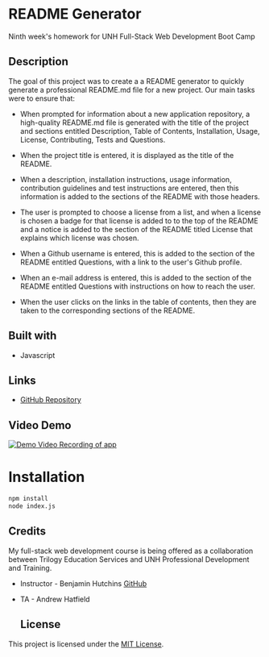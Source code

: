 # README Generator

Ninth week's homework for UNH Full-Stack Web Development Boot Camp

## Description

The goal of this project was to create a a README generator to quickly generate a professional README.md file for a new project. Our main tasks were to ensure that:

* When prompted for information about a new application repository, a high-quality README.md file is generated with the title of the project and sections entitled Description, Table of Contents, Installation, Usage, License, Contributing, Tests and Questions.

* When the project title is entered, it is displayed as the title of the README.

* When a description, installation instructions, usage information, contribution guidelines and test instructions are entered, then this information is added to the sections of the README with those headers.

* The user is prompted to choose a license from a list, and when a license is chosen a badge for that license is added to to the top of the README and a notice is added to the section of the README titled License that explains which license was chosen.

* When a Github username is entered, this is added to the section of the README entitled Questions, with a link to the user's Github profile.

* When an e-mail address is entered, this is added to the section of the README entitled Questions with instructions on how to reach the user.

* When the user clicks on the links in the table of contents, then they are taken to the corresponding sections of the README. 

## Built with

* Javascript

## Links

* [GitHub Repository](https://github.com/shabobble/readme-generator)

## Video Demo

[![Demo Video Recording of app](https://img.youtube.com/vi/EvcW8EY3SK8/0.jpg)](https://www.youtube.com/watch?v=EvcW8EY3SK8)

# Installation

```bash
npm install
node index.js
```

## Credits

My full-stack web development course is being offered as a collaboration between Trilogy Education Services and UNH Professional Development and Training.

* Instructor - Benjamin Hutchins [GitHub](https://github.com/benhutchins)
* TA - Andrew Hatfield

  ## __License__ 

 This project is licensed under the [MIT License](https://choosealicense.com/licenses/mit). 